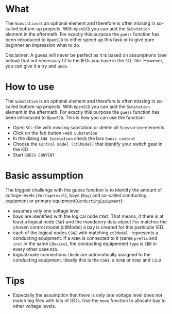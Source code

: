 # What
The `Substation` is an optional element and therefore is often missing in so-called bottom-up projects. With `OpenSCD` you can add the `Substation` element in the aftermath. 
For exactly this purpose the `guess` function has been introduced to `OpenSCD` to either speed up this task or to give pure beginner an impression what to do. 

Disclaimer: A guess will never be perfect as it is based on assumptions (see below) that not necessary fit to the IEDs you have in the `SCL`-file. However, you can give it a try and `undo`.

# How to use 
The `Substation` is an optional element and therefore is often missing in so-called bottom-up projects. With `OpenSCD` you can add the `Substation` element in the aftermath. 
For exactly this purpose the `guess` function has been introduced to `OpenSCD`. This is how you can use the function:
- Open `SCL`-file with missing substation or delete all `Substation`-elements
- Click on the fab button `+Add Substation`
- In the dialog `Add Substation` check the box `Guess content`
- Choose the `Control model (ctlModel)` that identify your switch gear in the IED
- Start `GUESS CONTENT`


# Basic assumption
The biggest challenge with the guess function is to identify the amount of voltage levels (`VoltageLevel`), bays (`Bay`) and so-called conducting equipment or primary equipment(`ConductingEquipment`):
- assumes only one voltage level  
- bays are identified with the logical node `CSWI`. That means, if there is at least a logical node `CSWI` and the mandatory data object `Pos` matches the chosen control model (ctlModel) a bay is created for this particular IED.
- each of the logical nodes `CSWI` with matching `ctlModel ` represents a conducting equipment. If a `XCBR` is connected to it (same `prefix` and `inst` in the same `LDevice`), the conducting equipement `type` is `CBR` in every other case `DIS`. 
- logical node connections `LNode` are automatically assigned to the conducting equipment. Ideally this is the `CSWI`, a `XCRB` or `XSWI` and `CILO`

# Tips
- Especially the assumption that there is only one voltage level does not match big files with lots of IEDs. Use the `move` function to allocate bay to other voltage levels.


